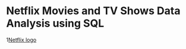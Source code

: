 # Netflix Movies and TV Shows Data Analysis using SQL 
1[Netflix logo](https://github.com/chandanB47/NETFLIX-SQL-PROJECT/blob/main/logo.png)
